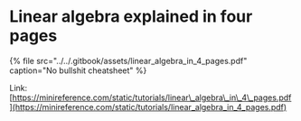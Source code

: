 # Linear algebra explained in four pages

{% file src="../../.gitbook/assets/linear\_algebra\_in\_4\_pages.pdf" caption="No bullshit cheatsheet" %}

Link:   
[https://minireference.com/static/tutorials/linear\_algebra\_in\_4\_pages.pdf](https://minireference.com/static/tutorials/linear_algebra_in_4_pages.pdf)

